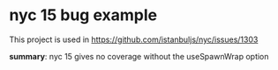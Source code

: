 # nyc 15 bug example

This project is used in https://github.com/istanbuljs/nyc/issues/1303

**summary**: nyc 15 gives no coverage without the useSpawnWrap option
